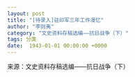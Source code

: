 ```yaml
---
layout: post
title: "[待录入]驻印军三年工作漫忆"
author: "李则夷"
category: "文史资料存稿选编——抗日战争（下）"
tags: 分类
date:  1943-01-01 00:00:00 +0000
---
```

来源：文史资料存稿选编——抗日战争（下）